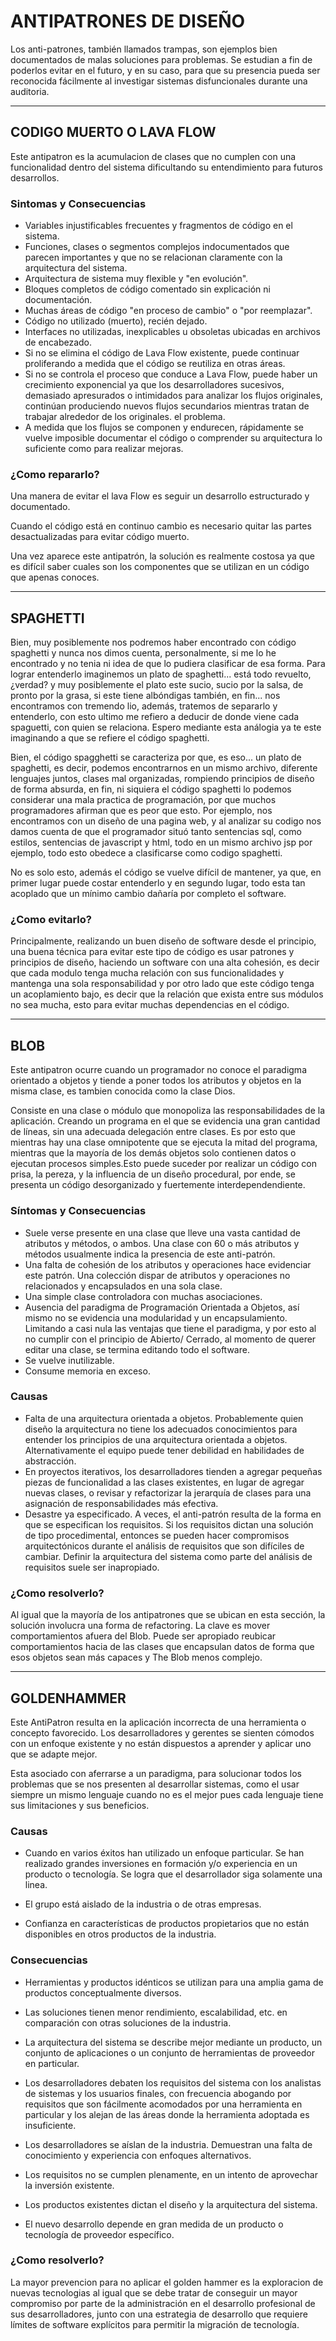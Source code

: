 # **ANTIPATRONES DE DISEÑO**
Los anti-patrones, también llamados trampas, son ejemplos bien documentados de malas soluciones para problemas. Se estudian a fin de poderlos evitar en el futuro, y en su caso, para que su presencia pueda ser reconocida fácilmente al investigar sistemas disfuncionales durante una auditoria.
___
## **CODIGO MUERTO O LAVA FLOW**

Este antipatron es la acumulacion de clases que no cumplen con una funcionalidad dentro del sistema dificultando su entendimiento para futuros desarrollos.

### **Sintomas y Consecuencias**

- Variables injustificables frecuentes y fragmentos de código en el sistema.
- Funciones, clases o segmentos complejos indocumentados que parecen importantes y que no se relacionan claramente con la arquitectura del sistema.
- Arquitectura de sistema muy flexible y "en evolución".
- Bloques completos de código comentado sin explicación ni documentación.
- Muchas áreas de código "en proceso de cambio" o "por reemplazar".
- Código no utilizado (muerto), recién dejado.
- Interfaces no utilizadas, inexplicables u obsoletas ubicadas en archivos de encabezado.
- Si no se elimina el código de Lava Flow existente, puede continuar proliferando a medida que el código se reutiliza en otras áreas.
- Si no se controla el proceso que conduce a Lava Flow, puede haber un crecimiento exponencial ya que los desarrolladores sucesivos, demasiado apresurados o intimidados para analizar los flujos originales, continúan produciendo nuevos flujos secundarios mientras tratan de trabajar alrededor de los originales. el problema.
- A medida que los flujos se componen y endurecen, rápidamente se vuelve imposible documentar el código o comprender su arquitectura lo suficiente como para realizar mejoras.

### **¿Como repararlo?**

Una manera de evitar el lava Flow es seguir un desarrollo estructurado y documentado.

Cuando el código está en continuo cambio es necesario quitar las partes desactualizadas para evitar código muerto.

Una vez aparece este antipatrón, la solución es realmente costosa ya que es difícil saber cuales son los componentes que se utilizan en un código que apenas conoces.

___
## **SPAGHETTI**
Bien, muy posiblemente nos podremos haber encontrado con código spaghetti y nunca nos dimos cuenta, personalmente, si me lo he encontrado y no tenia ni idea de que lo pudiera clasificar de esa forma. Para lograr entenderlo imaginemos un plato de spaghetti... está todo revuelto, ¿verdad? y muy posiblemente el plato este sucio, sucio por la salsa, de pronto por la grasa, si este tiene albóndigas también, en fin... nos encontramos con tremendo lio, además, tratemos de separarlo y entenderlo, con esto ultimo me refiero a deducir de donde viene cada spaguetti, con quien se relaciona. Espero mediante esta análogia ya te este imaginando a que se refiere el código spaghetti.


Bien, el código spagghetti se caracteriza por que, es eso... un plato de spaghetti, es decir, podemos encontrarnos en un mismo archivo, diferente lenguajes juntos, clases mal organizadas, rompiendo principios de diseño de forma absurda, en fin, ni siquiera el código spaghetti lo podemos considerar una mala practica de programación, por que muchos programadores afirman que es peor que esto. Por ejemplo, nos encontramos con un diseño de una pagina web, y al analizar su codigo nos damos cuenta de que el programador situó tanto sentencias sql, como estilos, sentencias de javascript y html, todo en un mismo archivo jsp por ejemplo, todo esto obedece a clasificarse como codigo spaghetti.

No es solo esto, además el código se vuelve difícil de mantener, ya que, en primer lugar puede costar entenderlo y en segundo lugar, todo esta tan acoplado que un mínimo cambio dañaría por completo el software.
### ¿Como evitarlo?

Principalmente, realizando un buen diseño de software desde el principio, una buena técnica para evitar este tipo de código es usar patrones y principios de diseño, haciendo un software con una alta cohesión, es decir que cada modulo tenga mucha relación con sus funcionalidades y mantenga una sola responsabilidad y por otro lado que este código tenga un acoplamiento bajo, es decir que la relación que exista entre sus módulos no sea mucha, esto para evitar muchas dependencias en el código.

___
## **BLOB**

Este antipatron ocurre cuando un programador no conoce el paradigma orientado a objetos y tiende a poner todos los atributos y objetos en la misma clase, es tambien conocida como la clase Dios.

Consiste en una clase o módulo que monopoliza las responsabilidades de la aplicación. Creando un programa en el que se evidencia una gran cantidad de líneas, sin una adecuada delegación entre clases. Es por esto que mientras hay una clase omnipotente que se ejecuta la mitad del programa, mientras que la mayoría de los demás objetos solo contienen datos o ejecutan procesos simples.Esto puede suceder por realizar un código con prisa, la pereza, y la influencia de un diseño procedural, por ende, se presenta un código desorganizado y fuertemente interdependendiente.

### **Síntomas y Consecuencias**
* Suele verse presente en una clase que lleve una vasta cantidad de atributos y métodos, o ambos.
Una clase con 60 o más atributos y métodos usualmente indica la presencia de este anti-patrón.
* Una falta de cohesión de los atributos y operaciones hace evidenciar este patrón. Una colección dispar de atributos y operaciones no relacionados y encapsulados en una sola clase.
* Una simple clase controladora con muchas asociaciones.
* Ausencia del paradigma de Programación Orientada a Objetos, así mismo no se evidencia una modularidad y un encapsulamiento. Limitando a casi nula las ventajas que tiene el paradigma, y por esto al no cumplir con el principio de Abierto/ Cerrado, al momento de querer editar una clase, se termina editando todo el software.
* Se vuelve inutilizable.
* Consume memoria en exceso.

### **Causas**
* Falta de una arquitectura orientada a objetos.  Probablemente quien diseño la arquitectura no tiene los adecuados conocimientos para entender los principios de una arquitectura orientada a objetos. Alternativamente el equipo puede tener debilidad en habilidades de abstracción.
* En proyectos iterativos, los desarrolladores tienden a agregar pequeñas piezas de funcionalidad a las clases existentes, en lugar de agregar nuevas clases, o revisar y refactorizar la jerarquía de clases para una asignación de responsabilidades más efectiva.
* Desastre ya especificado. A veces, el anti-patrón resulta de la forma en que se especifican los requisitos. Si los requisitos dictan una solución de tipo procedimental, entonces se pueden hacer compromisos arquitectónicos durante el análisis de requisitos que son difíciles de cambiar. Definir la arquitectura del sistema como parte del análisis de requisitos suele ser inapropiado.

### **¿Como resolverlo?**
Al igual que la mayoría de los antipatrones que se ubican en esta sección, la solución involucra una forma de refactoring. La clave es mover comportamientos afuera del Blob. Puede ser apropiado reubicar comportamientos hacia de las clases que encapsulan datos de forma que esos objetos sean más capaces y The Blob menos complejo.
___

 ## **GOLDENHAMMER**

Este AntiPatron resulta en la aplicación incorrecta de una herramienta o concepto favorecido. Los desarrolladores y gerentes se sienten cómodos con un enfoque existente y no están dispuestos a aprender y aplicar uno que se adapte mejor. 

Esta asociado con aferrarse a un paradigma, para solucionar todos los problemas que se nos presenten al desarrollar sistemas, como el usar siempre un mismo lenguaje cuando no es el mejor pues cada lenguaje tiene sus limitaciones y sus beneficios.

### Causas 

- Cuando en varios éxitos han utilizado un enfoque particular.
Se han realizado grandes inversiones en formación y/o experiencia en un producto o tecnología. Se logra que el desarrollador siga solamente una linea.

- El grupo está aislado de la industria o de otras empresas.
- Confianza en características de productos propietarios que no están disponibles en otros productos de la industria.

### Consecuencias

- Herramientas y productos idénticos se utilizan para una amplia gama de productos conceptualmente diversos.
- Las soluciones tienen menor rendimiento, escalabilidad, etc. en comparación con otras soluciones de la industria.
  
- La arquitectura del sistema se describe mejor mediante un producto, un conjunto de aplicaciones o un conjunto de herramientas de proveedor en particular.
- Los desarrolladores debaten los requisitos del sistema con los analistas de sistemas y los usuarios finales, con frecuencia abogando por requisitos que son fácilmente acomodados por una herramienta en particular y los alejan de las áreas donde la herramienta adoptada es insuficiente.
- Los desarrolladores se aíslan de la industria. Demuestran una falta de conocimiento y experiencia con enfoques alternativos.
- Los requisitos no se cumplen plenamente, en un intento de aprovechar la inversión existente.
- Los productos existentes dictan el diseño y la arquitectura del sistema.
- El nuevo desarrollo depende en gran medida de un producto o tecnología de proveedor específico.

### ¿Como resolverlo?

La mayor prevencion para no aplicar el golden hammer  es la exploracion de nuevas tecnologias al igual que se debe tratar de conseguir un mayor compromiso por parte de la administración en el desarrollo profesional de sus desarrolladores, junto con una estrategia de desarrollo que requiere límites de software explícitos para permitir la migración de tecnología.
